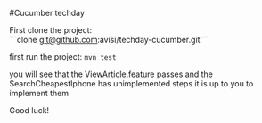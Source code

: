 #Cucumber techday

First clone the project:  
```clone git@github.com:avisi/techday-cucumber.git````

first run the project:
```mvn test```

you will see that the ViewArticle.feature passes and the SearchCheapestIphone has unimplemented steps it is up to you to implement them  
  
Good luck!
